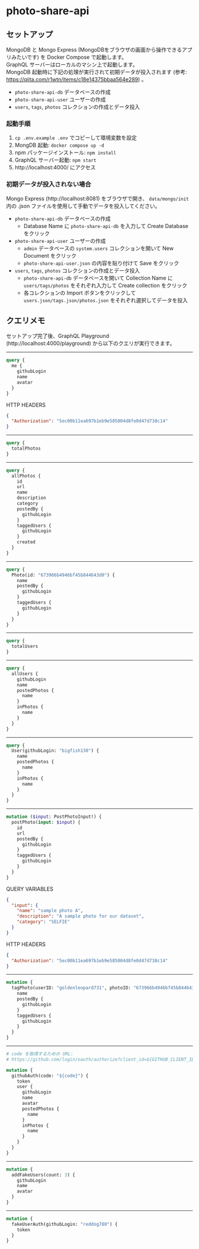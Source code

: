 # photo-share-api

## セットアップ

MongoDB と Mongo Express (MongoDBをブラウザの画面から操作できるアプリみたいです) を Docker Compose で起動します。  
GraphQL サーバーはローカルのマシン上で起動します。  
MongoDB 起動時に下記の処理が実行されて初期データが投入されます (参考: https://qiita.com/r1wtn/items/c18e14375bbaa564e289) 。  

- `photo-share-api-db` データベースの作成
- `photo-share-api-user` ユーザーの作成
- `users`, `tags`, `photos` コレクションの作成とデータ投入

### 起動手順

1. `cp .env.example .env` でコピーして環境変数を設定
2. MongDB 起動: `docker compose up -d`
3. npm パッケージインストール: `npm install`
4. GraphQL サーバー起動: `npm start`
5. http://localhost:4000/ にアクセス

### 初期データが投入されない場合

Mongo Express (http://localhost:8081) をブラウザで開き、 `data/mongo/init` 内の .json ファイルを使用して手動でデータを投入してください。

- `photo-share-api-db` データベースの作成
  - Database Name に `photo-share-api-db` を入力して Create Database をクリック
- `photo-share-api-user` ユーザーの作成
  - `admin` データベースの `system.users` コレクションを開いて New Document をクリック
  - `photo-share-api-user.json` の内容を貼り付けて Save をクリック
- `users`, `tags`, `photos` コレクションの作成とデータ投入
  - `photo-share-api-db` データベースを開いて Collection Name に `users/tags/photos` をそれぞれ入力して Create collection をクリック
  - 各コレクションの Import ボタンをクリックして `users.json/tags.json/photos.json` をそれぞれ選択してデータを投入

## クエリメモ

セットアップ完了後、GraphQL Playground (http://localhost:4000/playground) から以下のクエリが実行できます。

---

```graphql
query {
  me {
    githubLogin
    name
    avatar
  }
}
```

HTTP HEADERS

```json
{
  "Authorization": "5ec00b11ea697b1eb9e585004d8fe0d47d738c14"
}
```

---

```graphql
query {
  totalPhotos
}
```

---

```graphql
query {
  allPhotos {
    id
    url
    name
    description
    category
    postedBy {
      githubLogin
    }
    taggedUsers {
      githubLogin
    }
    created
  }
}
```

---

```graphql
query {
  Photo(id: "673966b4946bf45b844643d0") {
    name
    postedBy {
      githubLogin
    }
    taggedUsers {
      githubLogin
    }
  }
}
```

---

```graphql
query {
  totalUsers
}
```

---

```graphql
query {
  allUsers {
    githubLogin
    name
    postedPhotos {
      name
    }
    inPhotos {
      name
    }
  }
}
```

---

```graphql
query {
  User(githubLogin: "bigfish130") {
    name
    postedPhotos {
      name
    }
    inPhotos {
      name
    }
  }
}
```

---

```graphql
mutation ($input: PostPhotoInput!) {
  postPhoto(input: $input) {
    id
    url
    postedBy {
      githubLogin
    }
    taggedUsers {
      githubLogin
    }
  }
}
```

QUERY VARIABLES

```json
{
  "input": {
    "name": "sample photo A",
    "description": "A sample photo for our dataset",
    "category": "SELFIE"
  }
}
```

HTTP HEADERS

```json
{
  "Authorization": "5ec00b11ea697b1eb9e585004d8fe0d47d738c14"
}
```

---

```graphql
mutation {
  tagPhoto(userID: "goldenleopard731", photoID: "673966b4946bf45b844643cf") {
    name
    postedBy {
      githubLogin
    }
    taggedUsers {
      githubLogin
    }
  }
}
```

---

```graphql
# code を取得するための URL:
# https://github.com/login/oauth/authorize?client_id=${GITHUB_CLIENT_ID}&scope=user

mutation {
  githubAuth(code: "${code}") {
    token
    user {
      githubLogin
      name
      avatar
      postedPhotos {
        name
      }
      inPhotos {
        name
      }
    }
  }
}
```

---

```graphql
mutation {
  addFakeUsers(count: 3) {
    githubLogin
    name
    avatar
  }
}
```

---

```graphql
mutation {
  fakeUserAuth(githubLogin: "reddog780") {
    token
  }
}
```
